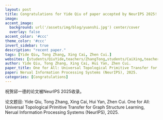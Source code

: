 ```yaml
---
layout: post
title: Congratulations for Yide Qiu of paper accepted by NeurIPS 2025!
image:
accent_image:
  background: url('/assets/img/blog/yuanshi.jpg') center/cover
  overlay: false
accent_color: '#ccc'
theme_color: '#ccc'
invert_sidebar: true
description: "recent paper."
tags: [Yide Qiu, Tong Zhang, Xing Cai, Zhen Cui.]
websites: [students/QiuYide,teachers/ZhangTong,students/CaiXing,teachers/CuiZhen]
author: Yide Qiu, Tong Zhang, Xing Cai, Hui Yan, Zhen Cui.
paper_title: One for All: Universal Topological Primitive Transfer for Graph Structure Learning
paper: Nerual Information Processing Systems (NeurIPS), 2025.
categories: [Congratulations]
---
```


祝贺邱一德的论文被NeurIPS 2025收录。

论文题目: Yide Qiu, Tong Zhang, Xing Cai, Hui Yan, Zhen Cui. One for All: Universal Topological Primitive Transfer for Graph Structure Learning, Nerual Information Processing Systems (NeurIPS), 2025.